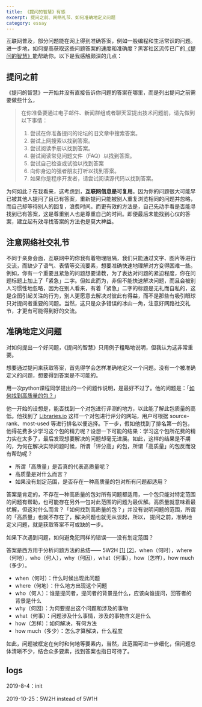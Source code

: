 ```yaml
---
title: 《提问的智慧》有感
excerpt: 提问之前、网络礼节、如何准确地定义问题
category: essay
---
```


互联网普及，部分问题能在网上得到准确答案，例如一般编程和生活常识的问题。进一步地，如何提高获取这些问题答案的速度和准确度？黑客社区流传已广的[《提问的智慧》](https://github.com/DebugUself/How-To-Ask-Questions-The-Smart-Way/blob/master/README-zh_CN.md#%E5%A5%BD%E9%97%AE%E9%A2%98%E4%B8%8E%E8%A0%A2%E9%97%AE%E9%A2%98)能帮助你。以下是我感触颇深的几点：

## 提问之前

《提问的智慧》一开始并没有直接告诉你问题的答案在哪里，而是列出提问之前需要做些什么，

> 在你准备要通过电子邮件、新闻群组或者聊天室提出技术问题前，请先做到以下事情：
>
> 1. 尝试在你准备提问的论坛的旧文章中搜索答案。
> 2. 尝试上网搜索以找到答案。
> 3. 尝试阅读手册以找到答案。
> 4. 尝试阅读常见问题文件（FAQ）以找到答案。
> 5. 尝试自己检查或试验以找到答案
> 6. 向你身边的强者朋友打听以找到答案。
> 7. 如果你是程序开发者，请尝试阅读源代码以找到答案。

为何如此？在我看来，这考虑到，**互联网信息是可复用**。因为你的问题很大可能早已被其他人提问了且已有答案，重新提问只能被别人重复浏览相同的问题并忽略，而自己却等待别人的回复，浪费时间。而更有效的方法是，自己先动手看是否能寻找到已有答案，这是尊重别人也是尊重自己的时间。即便最后未能找到心仪的答案，建立起有效寻找答案的方法也是莫大裨益。

## 注意网络社交礼节

不同于亲身会面，互联网中的你我有着物理阻隔，我们只能通过文字、图片等进行交流，而缺少了语气、表情等交流要素，想要准确快速地理解对方变得困难一些。例如，你有一个重要且紧急的问题想要请教，为了表达对问题的紧迫程度，你在问题标题上加上了「紧急」二字。但如此而为，非但不能快速解决问题，而且会被别人习惯性地忽略，因为在别人看来，有着「紧急」二字的标题是无礼而自私的，这是企图引起关注的行为，别人更愿意去解决对彼此有得益，而不是那些有吸引眼球只对提问者重要的问题。当然，这只是众多错误的冰山一角，注意好网路社交礼节，才更有可能得到好的交流。

## 准确地定义问题

对如何提出一个好问题，《提问的智慧》只用例子粗略地说明，但我认为这非常重要。

想要通过提问来获取答案，首先得学会怎样准确地定义一个问题。没有一个被准确定义的问题，想要得到答案是不可能的。

用一次python课程同学提出的一个问题作说明，是最好不过了。他的问题是：「[如何找到高质量的包？](https://gitlab.com/101camp/1py/tasks/issues/74)」

他一开始的设想是，能否找到一个对包进行评测的地方，以此能了解此包质量的高低。他找到了 [Libraries.io](https://libraries.io/) 这样一个对包进行评分的网站，用户可根据 source-rank、most-used 等进行排名以便选择。下一步，假如他找到了排名第一的包，他得花费多少学习这个包的精力呢？设想一下可能的结果：学习这个包所花费的精力实在太多了，最后发现想要解决的问题却毫无进展。如此，这样的结果是不期的，为何在解决实际问题时候，所谓「评分高」的包，所谓「高质量」的包反而没有帮助呢？

- 所谓「高质量」是否真的代表高质量呢？
- 高质量是对什么而言？
- 如果没有划定范围，是否存在一种高质量的包对所有问题都适用？

答案是肯定的，不存在一种高质量的包对所有问题都适用，一个包只能对特定范围的问题有帮助，也可能存在另外一包对此范围的问题为最优解。高质量就意味着最优解，但这对什么而言？「如何找到高质量的包？」并没有说明问题的范围，所谓的「高质量」也就不存在了，解决问题也就无从谈起，所以， 提问之前，准确地定义问题，就是获取答案不可或缺的一步。

如果下次遇到问题，如何避免犯同样的错误——没有划定范围？

答案是西方用于分析问题方法的总结—— 5W2H [[1]](https://baike.baidu.com/item/5W2H%E5%88%86%E6%9E%90%E6%B3%95/8111597?fromtitle=5W2H&fromid=17202456)  [[2]](https://wiki.mbalib.com/wiki/5W2H%E5%88%86%E6%9E%90%E6%B3%95)，when（何时），where（何地），who（何人），why（何因），what（何事），how（怎样），how much（多少）。

- when（何时）：什么时候出现此问题
- where（何地）：什么地方出现这个问题
- who（何人）：谁是提问者，提问者的背景是什么，应该向谁提问，回答者的背景是什么
- why（何因）：为何要提出这个问题和涉及的事物
- what（何事）：问题涉及什么事情，涉及的事物含义是什么
- how（怎样）：如何解决，有何方法
- how much（多少）：怎么才算解决，什么程度

如此，问题被框定在何时和何地等要素内，当然，此范围可进一步细化，但问题总体清晰不少，结合众多要素，找到答案也指日可待了。

## logs

2019-8-4：init 

2019-10-25：5W2H instead of 5W1H 